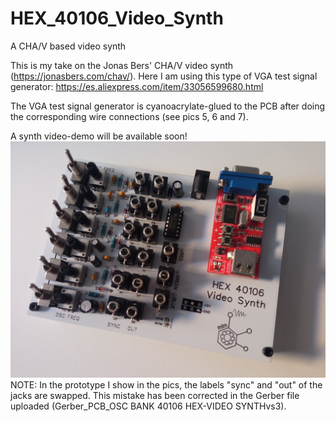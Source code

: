 # HEX_40106_Video_Synth
A CHA/V based video synth

This is my take on the Jonas Bers' CHA/V video synth (https://jonasbers.com/chav/).
Here I am using this type of VGA test signal generator: https://es.aliexpress.com/item/33056599680.html

The VGA test signal generator is cyanoacrylate-glued to the PCB after doing the corresponding wire connections (see pics 5, 6 and 7).

A synth video-demo will be available soon!
![alt text](https://github.com/SlowProject/HEX_40106_Video_Synth/blob/main/pics/videosynth9.jpg)
NOTE: In the prototype I show in the pics, the labels "sync" and "out" of the jacks are swapped. This mistake has been corrected in the Gerber file uploaded (Gerber_PCB_OSC BANK 40106 HEX-VIDEO SYNTHvs3).
